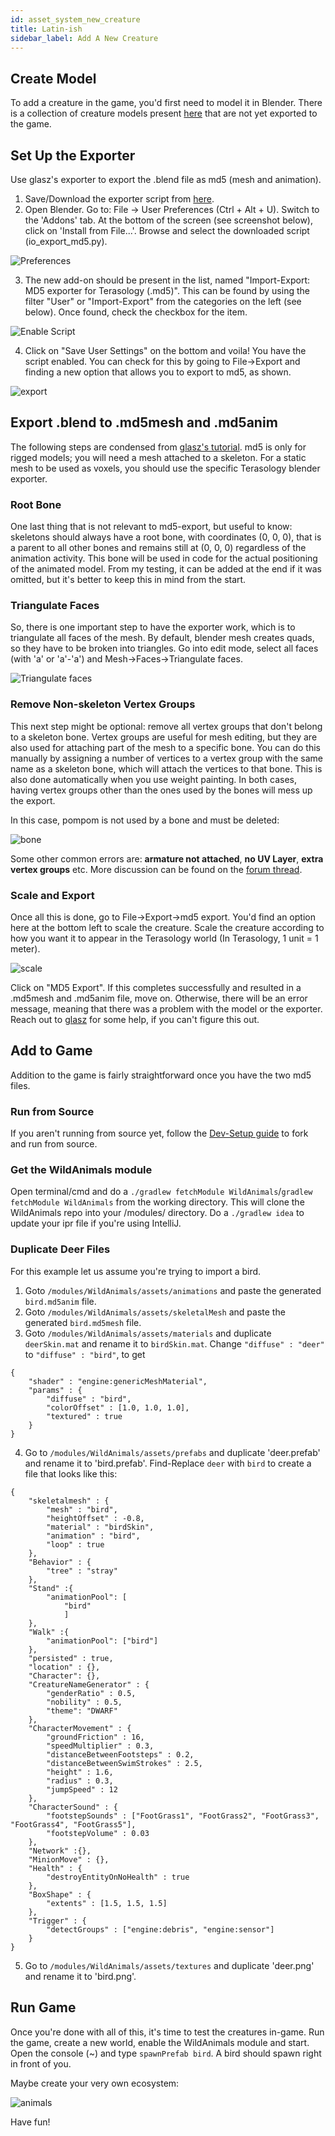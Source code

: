 ```yaml
---
id: asset_system_new_creature
title: Latin-ish
sidebar_label: Add A New Creature
---
```


## Create Model
To add a creature in the game, you'd first need to model it in Blender. There is a collection of creature models present [here](https://github.com/MetaTerasology/WildAnimals/) that are not yet exported to the game.

## Set Up the Exporter
Use glasz's exporter to export the .blend file as md5 (mesh and animation).

1. Save/Download the exporter script from [here](https://raw.githubusercontent.com/MovingBlocks/TeraMisc/master/blender_addons/io_md5_exporter/io_export_md5.py).
2. Open Blender. Go to: File -> User Preferences (Ctrl + Alt + U). Switch to the 'Addons' tab. At the bottom of the screen (see screenshot below), click on 'Install from File...'. Browse and select the downloaded script (io_export_md5.py).

![Preferences](http://blobisme.free.fr/blendert2md5/01.png)

3. The new add-on should be present in the list, named "Import-Export: MD5 exporter for Terasology (.md5)". This can be found by using the filter "User" or "Import-Export" from the categories on the left (see below). Once found, check the checkbox for the item.

![Enable Script](https://ibin.co/3FrDoBxWt8ox.png)

4. Click on "Save User Settings" on the bottom and voila! You have the script enabled. You can check for this by going to File->Export and finding a new option that allows you to export to md5, as shown.

![export](https://ibin.co/3FrErRgG3gpr.png)

## Export .blend to .md5mesh and .md5anim
The following steps are condensed from [glasz's tutorial](http://forum.terasology.org/threads/blender-to-md5-howto.1020).
md5 is only for rigged models; you will need a mesh attached to a skeleton. For a static mesh to be used as voxels, you should use the specific Terasology blender exporter.

### Root Bone
One last thing that is not relevant to md5-export, but useful to know: skeletons should always have a root bone, with coordinates (0, 0, 0), that is a parent to all other bones and remains still at (0, 0, 0) regardless of the animation activity. This bone will be used in code for the actual positioning of the animated model. From my testing, it can be added at the end if it was omitted, but it's better to keep this in mind from the start.

### Triangulate Faces
So, there is one important step to have the exporter work, which is to triangulate all faces of the mesh. By default, blender mesh creates quads, so they have to be broken into triangles. Go into edit mode, select all faces (with 'a' or 'a'-'a') and Mesh->Faces->Triangulate faces.

![Triangulate faces](http://blobisme.free.fr/blendert2md5/03.png)

### Remove Non-skeleton Vertex Groups
This next step might be optional: remove all vertex groups that don't belong to a skeleton bone. Vertex groups are useful for mesh editing, but they are also used for attaching part of the mesh to a specific bone. You can do this manually by assigning a number of vertices to a vertex group with the same name as a skeleton bone, which will attach the vertices to that bone. This is also done automatically when you use weight painting. In both cases, having vertex groups other than the ones used by the bones will mess up the export.

In this case, pompom is not used by a bone and must be deleted:

![bone](http://blobisme.free.fr/blendert2md5/05.png)

Some other common errors are: **armature not attached**, **no UV Layer**, **extra vertex groups** etc. More discussion can be found on the [forum thread](http://forum.terasology.org/threads/blender-to-md5-howto.1020/).

### Scale and Export
Once all this is done, go to File->Export->md5 export. You'd find an option here at the bottom left to scale the creature. Scale the creature according to how you want it to appear in the Terasology world (In Terasology, 1 unit = 1 meter). 

![scale](http://blobisme.free.fr/blendert2md5/06.png)

Click on "MD5 Export". If this completes successfully and resulted in a .md5mesh and .md5anim file, move on. Otherwise, there will be an error message, meaning that there was a problem with the model or the exporter. Reach out to [glasz](http://forum.terasology.org/members/glasz.66/) for some help, if you can't figure this out.

## Add to Game
Addition to the game is fairly straightforward once you have the two md5 files.

### Run from Source
If you aren't running from source yet, follow the [Dev-Setup guide](https://github.com/MovingBlocks/Terasology/wiki/Dev-Setup) to fork and run from source. 
 
### Get the WildAnimals module
Open terminal/cmd and do a `./gradlew fetchModule WildAnimals`/`gradlew fetchModule WildAnimals` from the working directory. This will clone the WildAnimals repo into your /modules/ directory. Do a `./gradlew idea` to update your ipr file if you're using IntelliJ.  

### Duplicate Deer Files
For this example let us assume you're trying to import a bird.  
  1. Goto `/modules/WildAnimals/assets/animations` and paste the generated `bird.md5anim` file.
  2. Goto `/modules/WildAnimals/assets/skeletalMesh` and paste the generated `bird.md5mesh` file.
  3. Goto `/modules/WildAnimals/assets/materials` and duplicate `deerSkin.mat` and rename it to `birdSkin.mat`. Change `"diffuse" : "deer"` to `"diffuse" : "bird"`, to get
```
{
    "shader" : "engine:genericMeshMaterial",
    "params" : {
        "diffuse" : "bird",
        "colorOffset" : [1.0, 1.0, 1.0],
        "textured" : true
    }
}

```
  4. Go to `/modules/WildAnimals/assets/prefabs` and duplicate 'deer.prefab' and rename it to 'bird.prefab'. Find-Replace `deer` with `bird` to create a file that looks like this: 

```
{
    "skeletalmesh" : {
        "mesh" : "bird",
        "heightOffset" : -0.8,
        "material" : "birdSkin",
        "animation" : "bird",
        "loop" : true
    },
    "Behavior" : {
        "tree" : "stray"
    },
    "Stand" :{
        "animationPool": [
            "bird"
            ]
    },
    "Walk" :{
        "animationPool": ["bird"]
    },
    "persisted" : true,
    "location" : {},
    "Character": {},
    "CreatureNameGenerator" : {
        "genderRatio" : 0.5,
        "nobility" : 0.5,
        "theme": "DWARF"
    },
    "CharacterMovement" : {
        "groundFriction" : 16,
        "speedMultiplier" : 0.3,
        "distanceBetweenFootsteps" : 0.2,
        "distanceBetweenSwimStrokes" : 2.5,
        "height" : 1.6,
        "radius" : 0.3,
        "jumpSpeed" : 12
    },
    "CharacterSound" : {
        "footstepSounds" : ["FootGrass1", "FootGrass2", "FootGrass3", "FootGrass4", "FootGrass5"],
        "footstepVolume" : 0.03
    },
    "Network" :{},
    "MinionMove" : {},
    "Health" : {
        "destroyEntityOnNoHealth" : true
    },
    "BoxShape" : {
        "extents" : [1.5, 1.5, 1.5]
    },
    "Trigger" : {
        "detectGroups" : ["engine:debris", "engine:sensor"]
    }
}
```
  5. Go to `/modules/WildAnimals/assets/textures` and duplicate 'deer.png' and rename it to 'bird.png'. 

## Run Game
Once you're done with all of this, it's time to test the creatures in-game. Run the game, create a new world, enable the WildAnimals module and start.
Open the console (~) and type `spawnPrefab bird`. A bird should spawn right in front of you.

Maybe create your very own ecosystem: 

![animals](https://ibin.co/3FrSRUuPCg9V.jpg)

Have fun!
